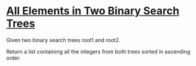 # [All Elements in Two Binary Search Trees](https://leetcode.com/problems/all-elements-in-two-binary-search-trees/)

Given two binary search trees root1 and root2.  

Return a list containing all the integers from both trees sorted in ascending order.  